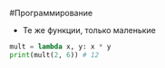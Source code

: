 #Программирование 
- Те же функции, только маленькие 
```python
mult = lambda x, y: x * y
print(mult(2, 6)) # 12
```